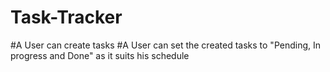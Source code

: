 # Task-Tracker

#A User can create tasks
#A User can set the created tasks to "Pending, In progress and Done" as it suits his schedule
